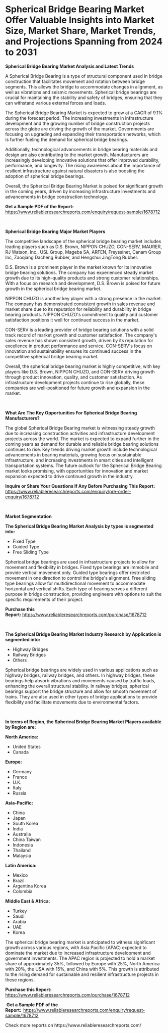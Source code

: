 <p><h1>Spherical Bridge Bearing Market Offer Valuable Insights into Market Size, Market Share, Market Trends, and Projections Spanning from 2024 to 2031</h1></p><p><strong>Spherical Bridge Bearing Market Analysis and Latest Trends</strong></p>
<p><p>A Spherical Bridge Bearing is a type of structural component used in bridge construction that facilitates movement and rotation between bridge segments. This allows the bridge to accommodate changes in alignment, as well as vibrations and seismic movements. Spherical bridge bearings are crucial for maintaining the stability and safety of bridges, ensuring that they can withstand various external forces and loads.</p><p>The Spherical Bridge Bearing Market is expected to grow at a CAGR of 9.1% during the forecast period. The increasing investments in infrastructure development and the growing number of bridge construction projects across the globe are driving the growth of the market. Governments are focusing on upgrading and expanding their transportation networks, which is further fueling the demand for spherical bridge bearings.</p><p>Additionally, technological advancements in bridge bearing materials and design are also contributing to the market growth. Manufacturers are increasingly developing innovative solutions that offer improved durability, performance, and longevity. The rising awareness about the importance of resilient infrastructure against natural disasters is also boosting the adoption of spherical bridge bearings.</p><p>Overall, the Spherical Bridge Bearing Market is poised for significant growth in the coming years, driven by increasing infrastructure investments and advancements in bridge construction technology.</p></p>
<p><strong>Get a Sample PDF of the Report:&nbsp;</strong> <a href="https://www.reliableresearchreports.com/enquiry/request-sample/1678712">https://www.reliableresearchreports.com/enquiry/request-sample/1678712</a></p>
<p>&nbsp;</p>
<p><strong>Spherical Bridge Bearing Major Market Players</strong></p>
<p><p>The competitive landscape of the spherical bridge bearing market includes leading players such as D.S. Brown, NIPPON CHUZO, CON-SERV, MAURER, RJ Watson, Inc., USL Group, Mageba SA, ARFEN, Freyssinet, Canam Group Inc, Zaoqiang Dacheng Rubber, and Hengshui JingTong Rubber.</p><p>D.S. Brown is a prominent player in the market known for its innovative bridge bearing solutions. The company has experienced steady market growth due to its high-quality products and strong customer relationships. With a focus on research and development, D.S. Brown is poised for future growth in the spherical bridge bearing market.</p><p>NIPPON CHUZO is another key player with a strong presence in the market. The company has demonstrated consistent growth in sales revenue and market share due to its reputation for reliability and durability in bridge bearing products. NIPPON CHUZO's commitment to quality and customer satisfaction positions it well for continued success in the market.</p><p>CON-SERV is a leading provider of bridge bearing solutions with a solid track record of market growth and customer satisfaction. The company's sales revenue has shown consistent growth, driven by its reputation for excellence in product performance and service. CON-SERV's focus on innovation and sustainability ensures its continued success in the competitive spherical bridge bearing market.</p><p>Overall, the spherical bridge bearing market is highly competitive, with key players like D.S. Brown, NIPPON CHUZO, and CON-SERV driving growth through product innovation, quality, and customer satisfaction. As infrastructure development projects continue to rise globally, these companies are well-positioned for future growth and expansion in the market.</p></p>
<p>&nbsp;</p>
<p><strong>What Are The Key Opportunities For Spherical Bridge Bearing Manufacturers?</strong></p>
<p><p>The global Spherical Bridge Bearing market is witnessing steady growth due to increasing construction activities and infrastructure development projects across the world. The market is expected to expand further in the coming years as demand for durable and reliable bridge bearing solutions continues to rise. Key trends driving market growth include technological advancements in bearing materials, growing focus on sustainable infrastructure, and increasing investments in smart cities and intelligent transportation systems. The future outlook for the Spherical Bridge Bearing market looks promising, with opportunities for innovation and market expansion expected to drive continued growth in the industry.</p></p>
<p><strong>Inquire or Share Your Questions If Any Before Purchasing This Report:</strong> <a href="https://www.reliableresearchreports.com/enquiry/pre-order-enquiry/1678712">https://www.reliableresearchreports.com/enquiry/pre-order-enquiry/1678712</a></p>
<p>&nbsp;</p>
<p><strong>Market Segmentation</strong></p>
<p><strong>The Spherical Bridge Bearing Market Analysis by types is segmented into:</strong></p>
<p><ul><li>Fixed Type</li><li>Guided Type</li><li>Free Sliding Type</li></ul></p>
<p><p>Spherical bridge bearings are used in infrastructure projects to allow for movement and flexibility in bridges. Fixed type bearings are immobile and provide vertical movement only. Guided type bearings offer restricted movement in one direction to control the bridge's alignment. Free sliding type bearings allow for multidirectional movement to accommodate horizontal and vertical shifts. Each type of bearing serves a different purpose in bridge construction, providing engineers with options to suit the specific requirements of their project.</p></p>
<p><strong>Purchase this Report:&nbsp;</strong><a href="https://www.reliableresearchreports.com/purchase/1678712">https://www.reliableresearchreports.com/purchase/1678712</a></p>
<p>&nbsp;</p>
<p><strong>The Spherical Bridge Bearing Market Industry Research by Application is segmented into:</strong></p>
<p><ul><li>Highway Bridges</li><li>Railway Bridges</li><li>Others</li></ul></p>
<p><p>Spherical bridge bearings are widely used in various applications such as highway bridges, railway bridges, and others. In highway bridges, these bearings help absorb vibrations and movements caused by traffic loads, enhancing the overall structural stability. In railway bridges, spherical bearings support the bridge structure and allow for smooth movement of trains. They are also used in other types of bridge applications to provide flexibility and facilitate movements due to environmental factors.</p></p>
<p>&nbsp;</p>
<p><strong>In terms of Region, the Spherical Bridge Bearing Market Players available by Region are:</strong></p>
<p>
    <p> <strong> North America: </strong>
        <ul>
            <li>United States</li>
            <li>Canada</li>
        </ul>
        </p> 
    <p> <strong> Europe: </strong>
        <ul>
            <li>Germany</li>
            <li>France</li>
            <li>U.K.</li>
            <li>Italy</li>
            <li>Russia</li>
        </ul>
        </p> 
    <p> <strong> Asia-Pacific: </strong>
        <ul>
            <li>China</li>
            <li>Japan</li>
            <li>South Korea</li>
            <li>India</li>
            <li>Australia</li>
            <li>China Taiwan</li>
            <li>Indonesia</li>
            <li>Thailand</li>
            <li>Malaysia</li>
        </ul>
        </p> 
    <p> <strong> Latin America: </strong>
        <ul>
            <li>Mexico</li>
            <li>Brazil</li>
            <li>Argentina Korea</li>
            <li>Colombia</li>
        </ul>
        </p> 
    <p> <strong> Middle East & Africa: </strong>
        <ul>
            <li>Turkey</li>
            <li>Saudi</li>
            <li>Arabia</li>
            <li>UAE</li>
            <li>Korea</li>
        </ul>
    </p>
    </p>
<p><p>The spherical bridge bearing market is anticipated to witness significant growth across various regions, with Asia Pacific (APAC) expected to dominate the market due to increased infrastructure development and government investments. The APAC region is projected to hold a market share of approximately 35%, followed by Europe with 25%, North America with 20%, the USA with 15%, and China with 5%. This growth is attributed to the rising demand for sustainable and resilient infrastructure projects in these regions.</p></p>
<p><strong>Purchase this Report: </strong><a href="https://www.reliableresearchreports.com/purchase/1678712">https://www.reliableresearchreports.com/purchase/1678712</a></p>
<p>&nbsp;<strong>Get a Sample PDF of the Report:&nbsp;&nbsp;</strong><a href="https://www.reliableresearchreports.com/enquiry/request-sample/1678712">https://www.reliableresearchreports.com/enquiry/request-sample/1678712</a></p>
<p><strong></strong></p>
<p>Check more reports on https://www.reliableresearchreports.com/</p>